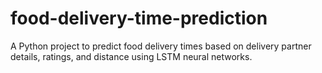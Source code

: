 # food-delivery-time-prediction
A Python project to predict food delivery times based on delivery partner details, ratings, and distance using LSTM neural networks.
